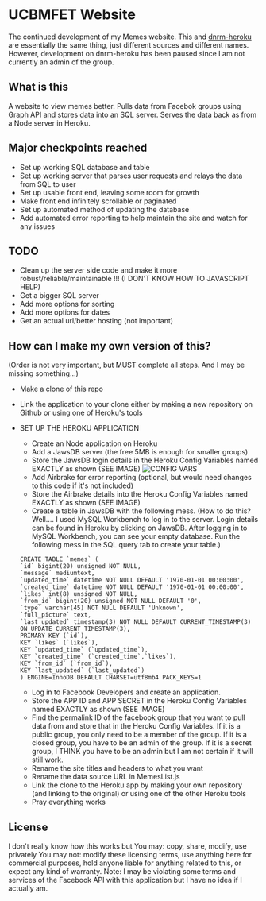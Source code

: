 # UCBMFET Website

The continued development of my Memes website. This and [dnrm-heroku](https://github.com/tgmeow/dnrm-heroku) are essentially the same thing, just different sources and different names. However, development on dnrm-heroku has been paused since I am not currently an admin of the group.

## What is this

A website to view memes better. Pulls data from Facebok groups using Graph API and stores data into an SQL server. Serves the data back as from a Node server in Heroku.

## Major checkpoints reached
* Set up working SQL database and table
* Set up working server that parses user requests and relays the data from SQL to user
* Set up usable front end, leaving some room for growth
* Make front end infinitely scrollable or paginated
* Set up automated method of updating the database
* Add automated error reporting to help maintain the site and watch for any issues


## TODO
* Clean up the server side code and make it more robust/reliable/maintainable !!! (I DON'T KNOW HOW TO JAVASCRIPT HELP)
* Get a bigger SQL server
* Add more options for sorting
* Add more options for dates
* Get an actual url/better hosting (not important)

## How can I make my own version of this?

(Order is not very important, but MUST complete all steps. And I may be missing something...)
* Make a clone of this repo

* Link the application to your clone either by making a new repository on Github or using one of Heroku's tools
* SET UP THE HEROKU APPLICATION
	* Create an Node application on Heroku
	* Add a JawsDB server (the free 5MB is enough for smaller groups)
	* Store the JawsDB login details in the Heroku Config Variables named EXACTLY as shown (SEE IMAGE)
	![CONFIG VARS](https://raw.githubusercontent.com/tgmeow/ucbmfet-heroku/master/pics/ConfigVars.PNG)
	* Add Airbrake for error reporting (optional, but would need changes to this code if it's not included)
	* Store the Airbrake details into the Heroku Config Variables named EXACTLY as shown (SEE IMAGE)
	* Create a table in JawsDB with the following mess. (How to do this? Well.... I used MySQL Workbench to log in to the server. Login details can be found in Heroku by clicking on JawsDB. After logging in to MySQL Workbench, you can see your empty database. Run the following mess in the SQL query tab to create your table.)
	```
	CREATE TABLE `memes` (
  `id` bigint(20) unsigned NOT NULL,
  `message` mediumtext,
  `updated_time` datetime NOT NULL DEFAULT '1970-01-01 00:00:00',
  `created_time` datetime NOT NULL DEFAULT '1970-01-01 00:00:00',
  `likes` int(8) unsigned NOT NULL,
  `from_id` bigint(20) unsigned NOT NULL DEFAULT '0',
  `type` varchar(45) NOT NULL DEFAULT 'Unknown',
  `full_picture` text,
  `last_updated` timestamp(3) NOT NULL DEFAULT CURRENT_TIMESTAMP(3) ON UPDATE CURRENT_TIMESTAMP(3),
  PRIMARY KEY (`id`),
  KEY `likes` (`likes`),
  KEY `updated_time` (`updated_time`),
  KEY `created_time` (`created_time`,`likes`),
  KEY `from_id` (`from_id`),
  KEY `last_updated` (`last_updated`)
  ) ENGINE=InnoDB DEFAULT CHARSET=utf8mb4 PACK_KEYS=1
	```

	* Log in to Facebook Developers and create an application. 
	* Store the APP ID and APP SECRET in the Heroku Config Variables named EXACTLY as shown (SEE IMAGE)
	* Find the permalink ID of the facebook group that you want to pull data from and store that in the Heroku Config Variables. If it is a public group, you only need to be a member of the group. If it is a closed group, you have to be an admin of the group. If it is a secret group, I THINK you have to be an admin but I am not certain if it will still work.
	* Rename the site titles and headers to what you want
	* Rename the data source URL in MemesList.js
	* Link the clone to the Heroku app by making your own repository (and linking to the original) or using one of the other Heroku tools
	* Pray everything works
	
## License

I don't really know how this works but
You may: copy, share, modify, use privately
You may not: modify these licensing terms, use anything here for commercial purposes, hold anyone liable for anything related to this, or expect any kind of warranty.
Note: I may be violating some terms and services of the Facebook API with this application but I have no idea if I actually am.
	
